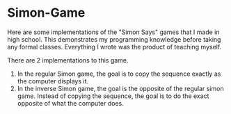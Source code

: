 # Simon-Game
Here are some implementations of the "Simon Says" games that I made in high school.
This demonstrates my programming knowledge before taking any formal classes. Everything I wrote was the product of teaching myself.

There are 2 implementations to this game.
1. In the regular Simon game, the goal is to copy the sequence exactly as the computer displays it.
2. In the inverse Simon game, the goal is the opposite of the regular simon game.
   Instead of copying the sequence, the goal is to do the exact opposite of what the computer does.
